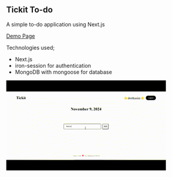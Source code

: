 ## Tickit To-do

A simple to-do application using Next.js 

[Demo Page](https://tickit-five.vercel.app/)

Technologies used;

- Next.js
- iron-session for authentication
- MongoDB with mongoose for database



![Project Preview](https://github.com/sumeyyesever/Tickit/blob/master/public/Tickit.gif)


